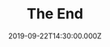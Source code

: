 ---
title: "The End"
image: "https://i.vimeocdn.com/video/816250622.webp?mw=1700&mh=977&q=70"
date: "2019-09-22T14:30:00.000Z"
video:
  type: "vimeo"
  id: 361710720
speaker:
  name: "Bart Wilkins"
  permalink: "bart-wilkins"
series: "time-travel"
---